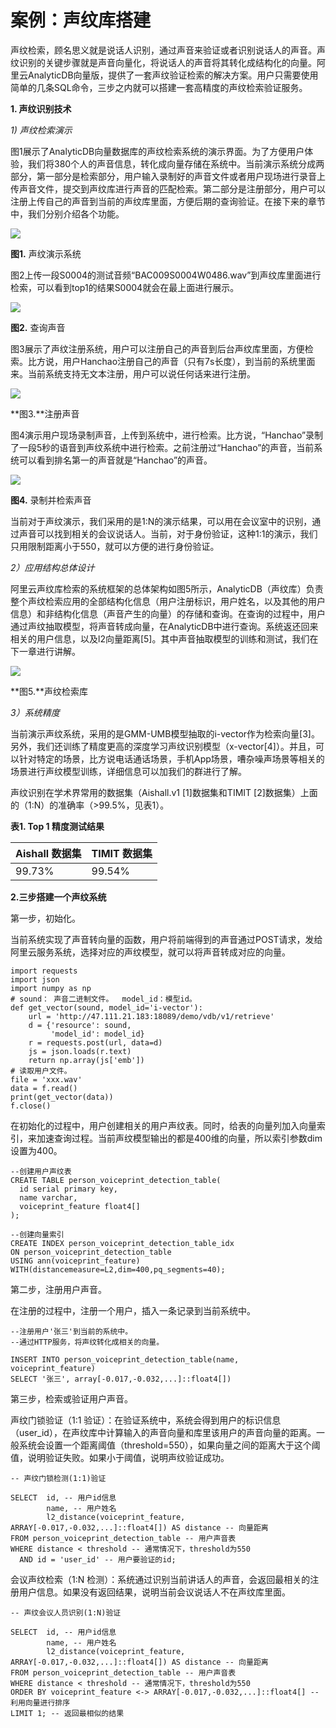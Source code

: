 # 案例：声纹库搭建

声纹检索，顾名思义就是说话人识别，通过声音来验证或者识别说话人的声音。声纹识别的关键步骤就是声音向量化，将说话人的声音将其转化成结构化的向量。阿里云AnalyticDB向量版，提供了一套声纹验证检索的解决方案。用户只需要使用简单的几条SQL命令，三步之内就可以搭建一套高精度的声纹检索验证服务。

**1. 声纹识别技术**

*1\) 声纹检索演示*

图1展示了AnalyticDB向量数据库的声纹检索系统的演示界面。为了方便用户体验，我们将380个人的声音信息，转化成向量存储在系统中。当前演示系统分成两部分，第一部分是检索部分，用户输入录制好的声音文件或者用户现场进行录音上传声音文件，提交到声纹库进行声音的匹配检索。第二部分是注册部分，用户可以注册上传自己的声音到当前的声纹库里面，方便后期的查询验证。在接下来的章节中，我们分别介绍各个功能。

![](https://static-aliyun-doc.oss-accelerate.aliyuncs.com/assets/img/zh-CN/8046233951/p128796.png)

**图1.** 声纹演示系统

图2上传一段S0004的测试音频“BAC009S0004W0486.wav”到声纹库里面进行检索，可以看到top1的结果S0004就会在最上面进行展示。

![](https://static-aliyun-doc.oss-accelerate.aliyuncs.com/assets/img/zh-CN/8046233951/p128801.png)

**图2.** 查询声音

图3展示了声纹注册系统，用户可以注册自己的声音到后台声纹库里面，方便检索。比方说，用户Hanchao注册自己的声音（只有7s长度），到当前的系统里面来。当前系统支持无文本注册，用户可以说任何话来进行注册。

![](https://static-aliyun-doc.oss-accelerate.aliyuncs.com/assets/img/zh-CN/8046233951/p128804.png)

**图3.**注册声音

图4演示用户现场录制声音，上传到系统中，进行检索。比方说，“Hanchao”录制了一段5秒的语音到声纹系统中进行检索。之前注册过“Hanchao”的声音，当前系统可以看到排名第一的声音就是“Hanchao”的声音。

![](https://static-aliyun-doc.oss-accelerate.aliyuncs.com/assets/img/zh-CN/8046233951/p128805.png)

**图4.** 录制并检索声音

当前对于声纹演示，我们采用的是1:N的演示结果，可以用在会议室中的识别，通过声音可以找到相关的会议说话人。当前，对于身份验证，这种1:1的演示，我们只用限制距离小于550，就可以方便的进行身份验证。

*2）应用结构总体设计*

阿里云声纹库检索的系统框架的总体架构如图5所示，AnalyticDB（声纹库）负责整个声纹检索应用的全部结构化信息（用户注册标识，用户姓名，以及其他的用户信息）和非结构化信息（声音产生的向量）的存储和查询。在查询的过程中，用户通过声纹抽取模型，将声音转成向量，在AnalyticDB中进行查询。系统返还回来相关的用户信息，以及l2向量距离\[5\]。其中声音抽取模型的训练和测试，我们在下一章进行讲解。

![](https://static-aliyun-doc.oss-accelerate.aliyuncs.com/assets/img/zh-CN/8046233951/p128807.png)

**图5.**声纹检索库

*3）系统精度*

当前演示声纹系统，采用的是GMM-UMB模型抽取的i-vector作为检索向量\[3\]。另外，我们还训练了精度更高的深度学习声纹识别模型（x-vector\[4\]）。并且，可以针对特定的场景，比方说电话通话场景，手机App场景，嘈杂噪声场景等相关的场景进行声纹模型训练，详细信息可以加我们的群进行了解。

声纹识别在学术界常用的数据集（Aishall.v1 \[1\]数据集和TIMIT \[2\]数据集）上面的（1:N）的准确率（\>99.5%，见表1）。

**表1. Top 1 精度测试结果**

|Aishall 数据集|TIMIT 数据集|
|-----------|---------|
|99.73%|99.54%|

**2.三步搭建一个声纹系统**

第一步，初始化。

当前系统实现了声音转向量的函数，用户将前端得到的声音通过POST请求，发给阿里云服务系统，选择对应的声纹模型，就可以将声音转成对应的向量。

```
import requests
import json
import numpy as np
# sound： 声音二进制文件。  model_id：模型id。
def get_vector(sound, model_id='i-vector'):
    url = 'http://47.111.21.183:18089/demo/vdb/v1/retrieve'
    d = {'resource': sound,
         'model_id': model_id}
    r = requests.post(url, data=d)
    js = json.loads(r.text)
    return np.array(js['emb'])
# 读取用户文件。
file = 'xxx.wav'
data = f.read()
print(get_vector(data))
f.close()
```

在初始化的过程中，用户创建相关的用户声纹表。同时，给表的向量列加入向量索引，来加速查询过程。当前声纹模型输出的都是400维的向量，所以索引参数dim设置为400。

```
--创建用户声纹表
CREATE TABLE person_voiceprint_detection_table(
  id serial primary key, 
  name varchar,
  voiceprint_feature float4[]
);

--创建向量索引
CREATE INDEX person_voiceprint_detection_table_idx 
ON person_voiceprint_detection_table 
USING ann(voiceprint_feature) 
WITH(distancemeasure=L2,dim=400,pq_segments=40);
```

第二步，注册用户声音。

在注册的过程中，注册一个用户，插入一条记录到当前系统中。

```
--注册用户'张三'到当前的系统中。
--通过HTTP服务，将声纹转化成相关的向量。

INSERT INTO person_voiceprint_detection_table(name, voiceprint_feature)
SELECT '张三', array[-0.017,-0.032,...]::float4[])
```

第三步，检索或验证用户声音。

声纹门锁验证（1:1 验证）：在验证系统中，系统会得到用户的标识信息（user\_id），在声纹库中计算输入的声音向量和库里该用户的声音向量的距离。一般系统会设置一个距离阈值（threshold=550），如果向量之间的距离大于这个阈值，说明验证失败。如果小于阈值，说明声纹验证成功。

```
-- 声纹门锁检测(1:1)验证

SELECT  id, -- 用户id信息
        name, -- 用户姓名
        l2_distance(voiceprint_feature, ARRAY[-0.017,-0.032,...]::float4[]) AS distance -- 向量距离 
FROM person_voiceprint_detection_table -- 用户声音表
WHERE distance < threshold -- 通常情况下，threshold为550 
  AND id = 'user_id' -- 用户要验证的id;
```

会议声纹检索（1:N 检测）：系统通过识别当前讲话人的声音，会返回最相关的注册用户信息。如果没有返回结果，说明当前会议说话人不在声纹库里面。

```
-- 声纹会议人员识别(1:N)验证

SELECT  id, -- 用户id信息
        name, -- 用户姓名
        l2_distance(voiceprint_feature, ARRAY[-0.017,-0.032,...]::float4[]) AS distance -- 向量距离 
FROM person_voiceprint_detection_table -- 用户声音表
WHERE distance < threshold -- 通常情况下，threshold为550 
ORDER BY voiceprint_feature <-> ARRAY[-0.017,-0.032,...]::float4[] -- 利用向量进行排序
LIMIT 1; -- 返回最相似的结果
```

